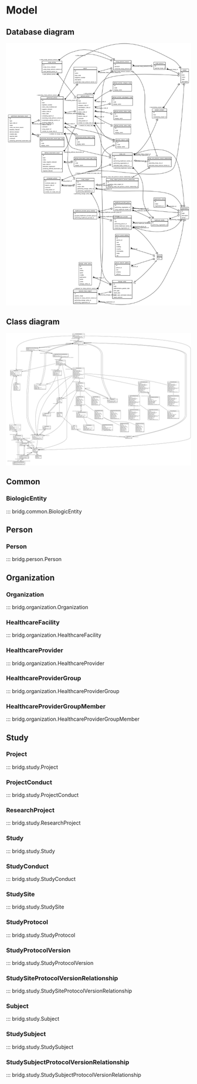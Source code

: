 # Model

## Database diagram

![](db.png)

## Class diagram

![](model.png)

## Common

### BiologicEntity

::: bridg.common.BiologicEntity

## Person

### Person

::: bridg.person.Person

## Organization

### Organization

::: bridg.organization.Organization

### HealthcareFacility

::: bridg.organization.HealthcareFacility

### HealthcareProvider

::: bridg.organization.HealthcareProvider

### HealthcareProviderGroup

::: bridg.organization.HealthcareProviderGroup

### HealthcareProviderGroupMember

::: bridg.organization.HealthcareProviderGroupMember

## Study

### Project

::: bridg.study.Project

### ProjectConduct

::: bridg.study.ProjectConduct

### ResearchProject

::: bridg.study.ResearchProject

### Study

::: bridg.study.Study

### StudyConduct

::: bridg.study.StudyConduct

### StudySite

::: bridg.study.StudySite

### StudyProtocol

::: bridg.study.StudyProtocol

### StudyProtocolVersion

::: bridg.study.StudyProtocolVersion

### StudySiteProtocolVersionRelationship

::: bridg.study.StudySiteProtocolVersionRelationship

### Subject

::: bridg.study.Subject

### StudySubject

::: bridg.study.StudySubject

### StudySubjectProtocolVersionRelationship

::: bridg.study.StudySubjectProtocolVersionRelationship
